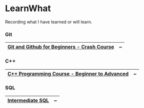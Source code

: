 # LearnWhat
Recording what I have learned or will learn.



### Git

| [Git and Github for Beginners - Crash Course](https://www.youtube.com/watch?v=RGOj5yH7evk) | ~    |
| ------------------------------------------------------------ | ---- |



### C++

| [C++ Programming Course - Beginner to Advanced](https://www.youtube.com/watch?v=8jLOx1hD3_o) | ~    |
| ------------------------------------------------------------ | ---- |



### SQL

| [Intermediate SQL](https://app.datacamp.com/learn/courses/intermediate-sql) | ~    |
| ------------------------------------------------------------ | ---- |

